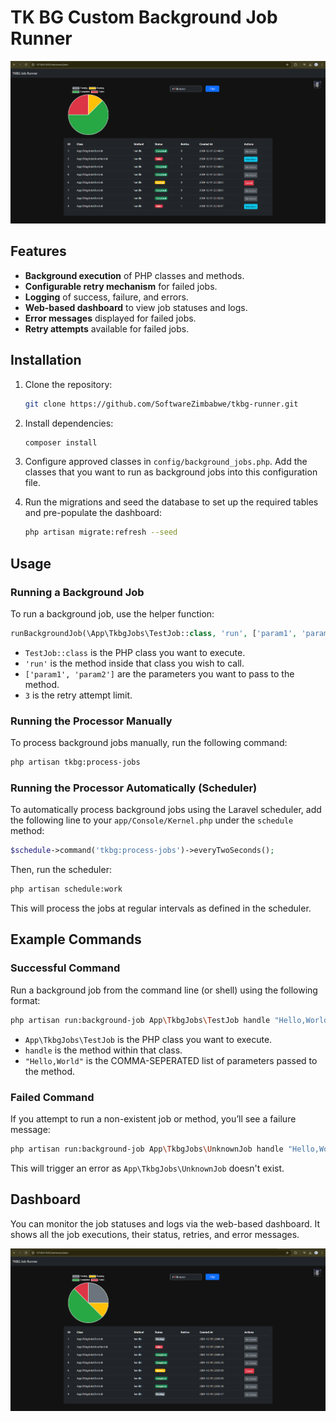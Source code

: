 # TK BG Custom Background Job Runner

![Alt text](resources/sample_images/2.png?raw=true "Demo2")

## Features
- **Background execution** of PHP classes and methods.
- **Configurable retry mechanism** for failed jobs.
- **Logging** of success, failure, and errors.
- **Web-based dashboard** to view job statuses and logs.
- **Error messages** displayed for failed jobs.
- **Retry attempts** available for failed jobs.

## Installation

1. Clone the repository:
   ```bash
   git clone https://github.com/SoftwareZimbabwe/tkbg-runner.git
   ```

2. Install dependencies:
   ```bash
   composer install
   ```

3. Configure approved classes in `config/background_jobs.php`. 
   Add the classes that you want to run as background jobs into this configuration file.

4. Run the migrations and seed the database to set up the required tables and pre-populate the dashboard:
   ```bash
   php artisan migrate:refresh --seed
   ```

## Usage

### Running a Background Job
To run a background job, use the helper function:
```php
runBackgroundJob(\App\TkbgJobs\TestJob::class, 'run', ['param1', 'param2'], 3);
```

- `TestJob::class` is the PHP class you want to execute.
- `'run'` is the method inside that class you wish to call.
- `['param1', 'param2']` are the parameters you want to pass to the method.
- `3` is the retry attempt limit.

### Running the Processor Manually

To process background jobs manually, run the following command:
```bash
php artisan tkbg:process-jobs
```

### Running the Processor Automatically (Scheduler)

To automatically process background jobs using the Laravel scheduler, add the following line to your `app/Console/Kernel.php` under the `schedule` method:
```php
$schedule->command('tkbg:process-jobs')->everyTwoSeconds();
```

Then, run the scheduler:
```bash
php artisan schedule:work
```

This will process the jobs at regular intervals as defined in the scheduler.

## Example Commands

### Successful Command

Run a background job from the command line (or shell) using the following format:
```bash
php artisan run:background-job App\TkbgJobs\TestJob handle "Hello,World"
```
- `App\TkbgJobs\TestJob` is the PHP class you want to execute.
- `handle` is the method within that class.
- `"Hello,World"` is the COMMA-SEPERATED list of parameters passed to the method.

### Failed Command

If you attempt to run a non-existent job or method, you’ll see a failure message:
```bash
php artisan run:background-job App\TkbgJobs\UnknownJob handle "Hello,World"
```

This will trigger an error as `App\TkbgJobs\UnknownJob` doesn't exist.

## Dashboard

You can monitor the job statuses and logs via the web-based dashboard. It shows all the job executions, their status, retries, and error messages.


![Alt text](resources/sample_images/1.png?raw=true "Demo")
